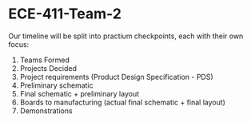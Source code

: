# ECE-411-Team-2

Our timeline will be split into practium checkpoints, each with their own focus:
  1. Teams Formed 
  2. Projects Decided 
  3. Project requirements (Product Design Specification - PDS)
  4. Preliminary schematic
  5. Final schematic + preliminary layout
  6. Boards to manufacturing (actual final schematic + final layout)
  7. Demonstrations
